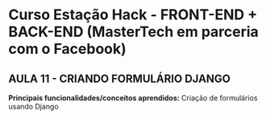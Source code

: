 

# Curso Estação Hack - FRONT-END + BACK-END (MasterTech em parceria com o Facebook)

## AULA 11 - CRIANDO FORMULÁRIO DJANGO

**Principais funcionalidades/conceitos aprendidos:**
Criação de formulários usando Django
